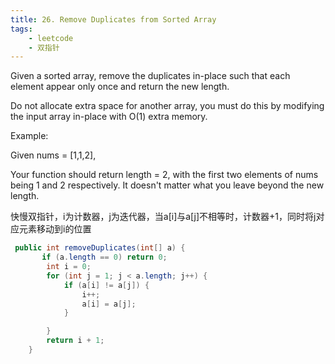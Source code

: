 ```yaml
---
title: 26. Remove Duplicates from Sorted Array
tags:
    - leetcode 
    - 双指针
---
```

Given a sorted array, remove the duplicates in-place such that each element appear only once and return the new length.

Do not allocate extra space for another array, you must do this by modifying the input array in-place with O(1) extra memory.

Example:

Given nums = [1,1,2],

Your function should return length = 2, with the first two elements of nums being 1 and 2 respectively.
It doesn't matter what you leave beyond the new length.

快慢双指针，i为计数器，j为迭代器，当a[i]与a[j]不相等时，计数器+1，同时将j对应元素移动到i的位置
```java
 public int removeDuplicates(int[] a) {
       if (a.length == 0) return 0;
        int i = 0;
        for (int j = 1; j < a.length; j++) {
            if (a[i] != a[j]) {
                i++;
                a[i] = a[j];
            }

        }
        return i + 1;
    }
```

